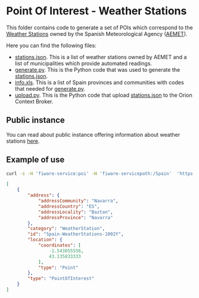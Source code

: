 # Point Of Interest - Weather Stations

This folder contains code to generate a set of POIs which correspond to the
[Weather Stations](https://jmcanterafonseca.cartodb.com/viz/e7ccc6c6-9e5b-11e5-a595-0ef7f98ade21/map)
owned by the Spanish Meteorological Agency ([AEMET](http://aemet.es)).

Here you can find the following files:

- [stations.json](stations.json). This is a list of weather stations owned by AEMET and a list of municipalities which provide automated readings.
- [generate.py](generate.py). This is the Python code that was used to generate the [stations.json](stations.json).
- [info.xls](info.xls). This is a list of Spain provinces and communities with codes that needed for [generate.py](generate.py).
- [upload.py](upload.py). This is the Python code that upload [stations.json](stations.json) to the Orion Context Broker.


## Public instance

You can read about public instance offering information about weather stations [here](../../gsma.md).


## Example of use

```bash
curl -s -H 'fiware-service:poi' -H 'fiware-servicepath:/Spain'  'https://orion.lab.fiware.org/v2/entities?type=PointOfInterest&q=category:WeatherStation&options=keyValues&limit=1' | python -m json.tool
```

```json
[
    {
        "address": {
            "addressCommunity": "Navarra",
            "addressCountry": "ES",
            "addressLocality": "Baztan",
            "addressProvince": "Navarra"
        },
        "category": "WeatherStation",
        "id": "Spain-WeatherStations-1002Y",
        "location": {
            "coordinates": [
                -1.543055556,
                43.135833333
            ],
            "type": "Point"
        },
        "type": "PointOfInterest"
    }
]
```
